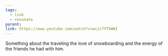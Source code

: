 ```yaml
---
tags:
  - link
  - resonate
parent: 
link: https://www.youtube.com/watch?v=wcjc7YTkWWI
---
```

Something about the traveling the love of snowboarding and the energy of the friends he had with him. 